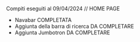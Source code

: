 Compiti eseguiti al 09/04/2024 
// HOME PAGE
- Navabar COMPLETATA
- Aggiunta della barra di ricerca DA COMPLETARE
- Aggiunta Jumbotron DA COMPLETARE
